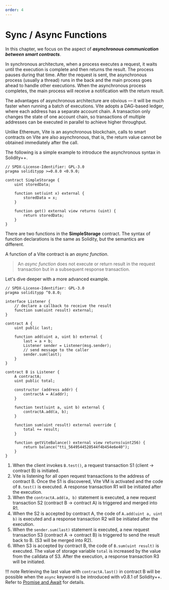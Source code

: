 ```yaml
---
order: 4
---
```


# Sync / Async Functions

In this chapter, we focus on the aspect of ***asynchronous communication between smart contracts***.

In synchronous architecture, when a process executes a request, it waits until the execution is complete and then returns the result. The process pauses during that time. After the request is sent, the asynchronous process (usually a thread) runs in the back and the main process goes ahead to handle other executions. When the asynchronous process completes, the main process will receive a notification with the return result.

The advantages of asynchronous architecture are obvious — it will be much faster when running a batch of executions. Vite adopts a DAG-based ledger, where each address has a separate account chain. A transaction only changes the state of one account chain, so transactions of multiple addresses can be executed in parallel to achieve higher throughput.

Unlike Ethereum, Vite is an asynchronous blockchain, calls to smart contracts on Vite are also asynchronous, that is, the return value cannot be obtained immediately after the call.

The following is a simple example to introduce the asynchronous syntax in Solidity++.

```solidity
// SPDX-License-Identifier: GPL-3.0
pragma soliditypp >=0.8.0 <0.9.0;

contract SimpleStorage {
    uint storedData;

    function set(uint x) external {
        storedData = x;
    }

    function get() external view returns (uint) {
        return storedData;
    }
}
```

There are two functions in the **SimpleStorage** contract. The syntax of function declarations is the same as Solidity, but the semantics are different. 

A function of a Vite contract is an *async function*.

> An *async function* does not execute or return result in the request transaction but in a subsequent response transaction.

Let's dive deeper with a more advanced example.

```solidity
// SPDX-License-Identifier: GPL-3.0
pragma soliditypp ^0.8.0;

interface Listener {
    // declare a callback to receive the result
    function sum(uint result) external;
}

contract A {
    uint public last;

    function add(uint a, uint b) external {
        last = a + b;
        Listener sender = Listener(msg.sender);
        // send message to the caller
        sender.sum(last);
    }
}

contract B is Listener {
    A contractA;
    uint public total;

    constructor (address addr) {
        contractA = A(addr);
    }

    function test(uint a, uint b) external {
        contractA.add(a, b);
    }

    function sum(uint result) external override {
        total += result;
    }

    function getViteBalance() external view returns(uint256) {
        return balance("tti_5649544520544f4b454e6e40");
    }
}
```

1. When the client invokes `B.test()`, a request transaction S1 (client -> contract B) is initiated.
2. Vite is listening for all open request transactions to the address of contract B. Once the S1 is discovered, Vite VM is activated and the code of `B.test()` is executed. A response transaction R1 will be initiated after the execution.
3. When the `contractA.add(a, b)` statement is executed, a new request transaction S2 (contract B -> contract A) is triggered and merged into R1.
4. When the S2 is accepted by contract A, the code of `A.add(uint a, uint b)` is executed and a response transaction R2 will be initiated after the execution.
5. When the `sender.sum(last)` statement is executed, a new request transaction S3 (contract A -> contract B) is triggered to send the result back to B. (S3 will be merged into R2).
6. When S3 is accepted by contract B, the code of `B.sum(uint result)` is executed. The value of storage variable `total` is increased by the value from the calldata of S3. After the execution, a response transaction R3 will be initiated.

!!! note
    Retrieving the last value with `contractA.last()` in contract B will be possible when the `async` keyword is be introduced with v0.8.1 of Solidity++. Refer to [Promise and Await](promise-await.md) for details.
